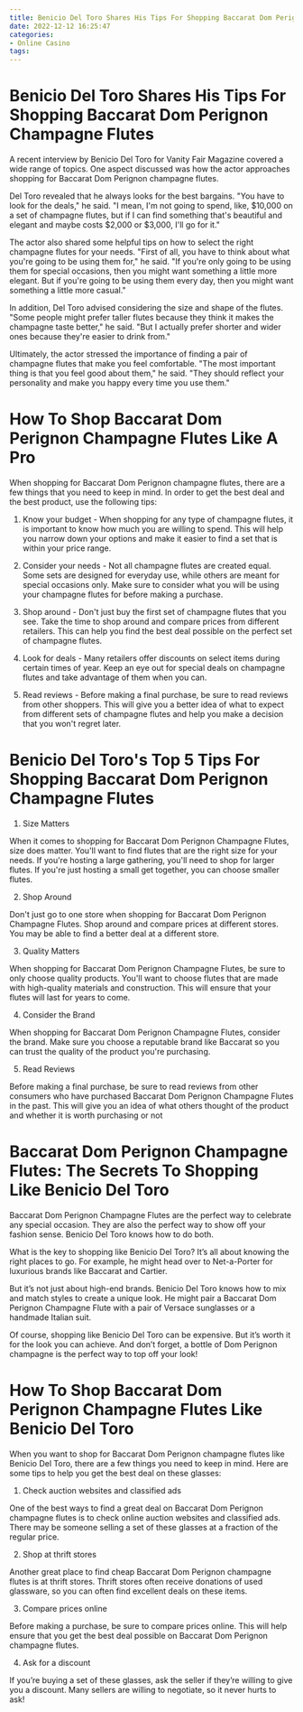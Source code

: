 ```yaml
---
title: Benicio Del Toro Shares His Tips For Shopping Baccarat Dom Perignon Champagne Flutes
date: 2022-12-12 16:25:47
categories:
- Online Casino
tags:
---
```



#  Benicio Del Toro Shares His Tips For Shopping Baccarat Dom Perignon Champagne Flutes

A recent interview by Benicio Del Toro for Vanity Fair Magazine covered a wide range of topics. One aspect discussed was how the actor approaches shopping for Baccarat Dom Perignon champagne flutes.

Del Toro revealed that he always looks for the best bargains. "You have to look for the deals," he said. "I mean, I'm not going to spend, like, $10,000 on a set of champagne flutes, but if I can find something that's beautiful and elegant and maybe costs $2,000 or $3,000, I'll go for it."

The actor also shared some helpful tips on how to select the right champagne flutes for your needs. "First of all, you have to think about what you're going to be using them for," he said. "If you're only going to be using them for special occasions, then you might want something a little more elegant. But if you're going to be using them every day, then you might want something a little more casual."

In addition, Del Toro advised considering the size and shape of the flutes. "Some people might prefer taller flutes because they think it makes the champagne taste better," he said. "But I actually prefer shorter and wider ones because they're easier to drink from."

Ultimately, the actor stressed the importance of finding a pair of champagne flutes that make you feel comfortable. "The most important thing is that you feel good about them," he said. "They should reflect your personality and make you happy every time you use them."

#  How To Shop Baccarat Dom Perignon Champagne Flutes Like A Pro

When shopping for Baccarat Dom Perignon champagne flutes, there are a few things that you need to keep in mind. In order to get the best deal and the best product, use the following tips:

1. Know your budget - When shopping for any type of champagne flutes, it is important to know how much you are willing to spend. This will help you narrow down your options and make it easier to find a set that is within your price range.

2. Consider your needs - Not all champagne flutes are created equal. Some sets are designed for everyday use, while others are meant for special occasions only. Make sure to consider what you will be using your champagne flutes for before making a purchase.

3. Shop around - Don't just buy the first set of champagne flutes that you see. Take the time to shop around and compare prices from different retailers. This can help you find the best deal possible on the perfect set of champagne flutes.

4. Look for deals - Many retailers offer discounts on select items during certain times of year. Keep an eye out for special deals on champagne flutes and take advantage of them when you can.

5. Read reviews - Before making a final purchase, be sure to read reviews from other shoppers. This will give you a better idea of what to expect from different sets of champagne flutes and help you make a decision that you won't regret later.

#  Benicio Del Toro's Top 5 Tips For Shopping Baccarat Dom Perignon Champagne Flutes

1. Size Matters

When it comes to shopping for Baccarat Dom Perignon Champagne Flutes, size does matter. You'll want to find flutes that are the right size for your needs. If you're hosting a large gathering, you'll need to shop for larger flutes. If you're just hosting a small get together, you can choose smaller flutes.

2. Shop Around

Don't just go to one store when shopping for Baccarat Dom Perignon Champagne Flutes. Shop around and compare prices at different stores. You may be able to find a better deal at a different store.

3. Quality Matters

When shopping for Baccarat Dom Perignon Champagne Flutes, be sure to only choose quality products. You'll want to choose flutes that are made with high-quality materials and construction. This will ensure that your flutes will last for years to come.

4. Consider the Brand

When shopping for Baccarat Dom Perignon Champagne Flutes, consider the brand. Make sure you choose a reputable brand like Baccarat so you can trust the quality of the product you're purchasing.

5. Read Reviews

Before making a final purchase, be sure to read reviews from other consumers who have purchased Baccarat Dom Perignon Champagne Flutes in the past. This will give you an idea of what others thought of the product and whether it is worth purchasing or not

#  Baccarat Dom Perignon Champagne Flutes: The Secrets To Shopping Like Benicio Del Toro

Baccarat Dom Perignon Champagne Flutes are the perfect way to celebrate any special occasion. They are also the perfect way to show off your fashion sense. Benicio Del Toro knows how to do both.

What is the key to shopping like Benicio Del Toro? It’s all about knowing the right places to go. For example, he might head over to Net-a-Porter for luxurious brands like Baccarat and Cartier.

But it’s not just about high-end brands. Benicio Del Toro knows how to mix and match styles to create a unique look. He might pair a Baccarat Dom Perignon Champagne Flute with a pair of Versace sunglasses or a handmade Italian suit.

Of course, shopping like Benicio Del Toro can be expensive. But it’s worth it for the look you can achieve. And don’t forget, a bottle of Dom Perignon champagne is the perfect way to top off your look!

#  How To Shop Baccarat Dom Perignon Champagne Flutes Like Benicio Del Toro

When you want to shop for Baccarat Dom Perignon champagne flutes like Benicio Del Toro, there are a few things you need to keep in mind. Here are some tips to help you get the best deal on these glasses:

1. Check auction websites and classified ads

One of the best ways to find a great deal on Baccarat Dom Perignon champagne flutes is to check online auction websites and classified ads. There may be someone selling a set of these glasses at a fraction of the regular price.

2. Shop at thrift stores

Another great place to find cheap Baccarat Dom Perignon champagne flutes is at thrift stores. Thrift stores often receive donations of used glassware, so you can often find excellent deals on these items.

3. Compare prices online

Before making a purchase, be sure to compare prices online. This will help ensure that you get the best deal possible on Baccarat Dom Perignon champagne flutes.

4. Ask for a discount

If you’re buying a set of these glasses, ask the seller if they’re willing to give you a discount. Many sellers are willing to negotiate, so it never hurts to ask!